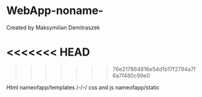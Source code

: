 # WebApp-noname-
Created by Maksymilian Demitraszek

<<<<<<< HEAD
=======
>>>>>>> 76e217864816e54d1b17f2794a7f6a7f480c99e0

Html nameofapp/templates /-/-/
css and js nameofapp/static



